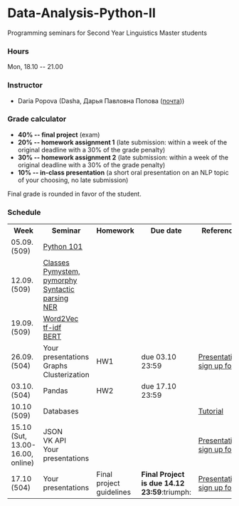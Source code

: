 # Data-Analysis-Python-II

Programming seminars for Second Year Linguistics Master students

### Hours

Mon, 18.10 -- 21.00

### Instructor
* Daria Popova (Dasha, Дарья Павловна Попова ([почта](mailto:daschapopowa@gmail.com)))

### Grade calculator
* **40% -- final project** (exam)
* **20% -- homework assignment 1** (late submission: within a week of the original deadline with a 30% of the grade penalty)
* **30% -- homework assignment 2** (late submission: within a week of the original deadline with a 30% of the grade penalty)
* **10% -- in-class presentation** (a short oral presentation on an NLP topic of your choosing, no late submission)

Final grade is rounded in favor of the student. 

### Schedule
<table>
  <tr>
    <th>Week</th>
    <th>Seminar</th>
    <th>Homework</th>
    <th>Due date</th>
    <th>Reference</th>
  </tr>
   <tr>
    <td>05.09. (509)</td>
    <td><a href="https://github.com/dashapopova/Programming-Basics">Python 101</a></td>
    <td></td>
    <td></td>
    <td>
    </td>
  </tr>
  <tr>
    <td>12.09. (509)</td>
    <td><a href="https://github.com/dashapopova/Data-Analysis-Python-II/blob/main/03.09/PP_classes.ipynb">Classes</a><br>
      <a href="https://github.com/dashapopova/Data-Analysis-Python-II/blob/main/03.09/PPSem1.ipynb">Pymystem, pymorphy</a><br>
     <a href="https://github.com/dashapopova/Data-Analysis-Python-II/blob/main/17.09/SpaCy(2).ipynb">Syntactic parsing</a><br>
      <a href="https://github.com/dashapopova/Data-Analysis-Python-II/blob/main/03.09/NER.ipynb">NER</a>
    </td>
    <td></td>
    <td></td>
    <td>
    </td>
  </tr>
    <td>19.09. (509)</td>
    <td><a href="https://github.com/dashapopova/Data-Analysis-Python-II/blob/main/10.09/PP_word2vec(1).ipynb">Word2Vec</a><br>
       <a href="https://github.com/dashapopova/Data-Analysis-Python-II/blob/main/10.09/TFIDF.ipynb">tf-idf</a><br>
       <a href="https://github.com/dashapopova/Data-Analysis-Python-II/blob/main/10.09/BERT.pdf">BERT</a>
  </td>
    <td></td>
    <td></td>
    <td></td>
   </tr>
    <tr>
    <td>26.09. (504)</td>
    <td>Your presentations<br>
      Graphs<br>
      Clusterization
     </td>
    <td>HW1</td>
    <td>due 03.10 23:59</td>
    <td><a href="https://docs.google.com/spreadsheets/d/1ZOXVzgwpfM5pL5uJ2uYvxnR04dCc3ssIUTdG6JQaS-E/edit?usp=sharing">Presentation sign up form</a>
  </td>
  </tr>
    <tr>
    <td>03.10. (504)</td>
    <td>Pandas
  </td>
    <td>HW2</td>
    <td>due 17.10 23:59</td>
    <td></td>
  </tr>
    <tr>
    <td>10.10 (509)</td>
    <td>
     Databases</a>
  </td>
    <td></td>
  <td></td>
    <td><a href="https://sqlbolt.com/lesson/introduction">Tutorial</a></td>
  </tr>
    <tr>
    <td>15.10 (Sut, 13.00-16.00, online)</td>
    <td>JSON<br>
      VK API<br>
      Your presentations
  </td>
    <td></td>
    <td></td>
    <td><a href="https://docs.google.com/spreadsheets/d/1ZOXVzgwpfM5pL5uJ2uYvxnR04dCc3ssIUTdG6JQaS-E/edit?usp=sharing">Presentation sign up form</a></td>
  </tr>
  </tr>
    <tr>
    <td>17.10 (504)</td>
    <td>Your presentations</td>
    <td>Final project guidelines</td>
    <td><b>Final Project is due 14.12 23:59</b>:triumph:</td>
    <td><a href="https://docs.google.com/spreadsheets/d/1ZOXVzgwpfM5pL5uJ2uYvxnR04dCc3ssIUTdG6JQaS-E/edit?usp=sharing">Presentation sign up form</a></td>
  </tr>
</table>


